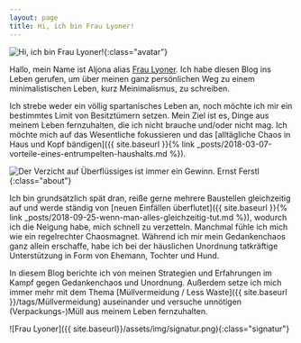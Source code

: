 ```yaml
---
layout: page
title: Hi, ich bin Frau Lyoner!
---
```


![Hi, ich bin Frau Lyoner!]({{site.baseurl}}/assets/img/fraulyoner.jpg){:class="avatar"}

Hallo, mein Name ist Aljona alias [Frau Lyoner](https://www.fraulyoner.de). Ich
habe diesen Blog ins Leben gerufen, um über meinen ganz persönlichen Weg zu
einem minimalistischen Leben, kurz Meinimalismus, zu schreiben.

Ich strebe weder ein völlig spartanisches Leben an, noch möchte ich mir ein
bestimmtes Limit von Besitztümern setzen. Mein Ziel ist es, Dinge aus meinem
Leben fernzuhalten, die ich nicht brauche und/oder nicht mag. Ich möchte mich
auf das Wesentliche fokussieren und das [alltägliche Chaos in Haus und Kopf bändigen]({{ site.baseurl }}{% link _posts/2018-03-07-vorteile-eines-entrumpelten-haushalts.md %}).

![Der Verzicht auf Überflüssiges ist immer ein Gewinn. Ernst Ferstl]({{site.baseurl}}/assets/img/categories/Nachhaltigkeit.jpg){:class="about"}

Ich bin grundsätzlich spät dran, reiße gerne mehrere Baustellen gleichzeitig auf
und werde ständig von [neuen Einfällen überflutet]({{ site.baseurl }}{% link _posts/2018-09-25-wenn-man-alles-gleichzeitig-tut.md %}), wodurch ich die Neigung habe, mich schnell zu
verzetteln. Manchmal fühle ich mich wie ein regelrechter Chaosmagnet. Während
ich mir mein Gedankenchaos ganz allein erschaffe, habe ich bei der häuslichen
Unordnung tatkräftige Unterstützung in Form von Ehemann, Tochter und Hund.

In diesem Blog berichte ich von meinen Strategien und Erfahrungen im Kampf gegen
Gedankenchaos und Unordnung. Außerdem setze ich mich immer mehr mit
dem Thema [Müllvermeidung / Less Waste]({{ site.baseurl }}/tags/Müllvermeidung)
auseinander und versuche unnötigen (Verpackungs-)Müll aus meinem Leben
fernzuhalten.

![Frau Lyoner]({{ site.baseurl}}/assets/img/signatur.png){:class="signatur"}
